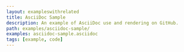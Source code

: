 ```yaml
---
layout: exampleswithrelated
title: AsciiDoc Sample
description: An example of AsciiDoc use and rendering on GitHub.
path: examples/asciidoc-sample/
examples: asciidoc-sample.asciidoc
tags: [example, code]
---
```


<LINK>

